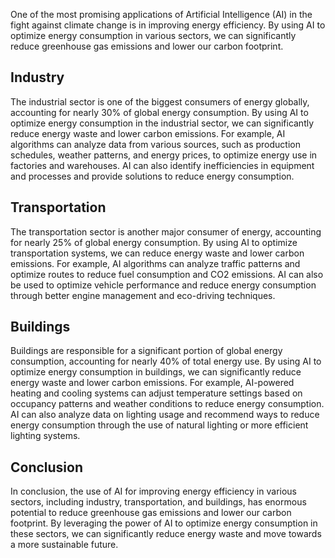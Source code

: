 
One of the most promising applications of Artificial Intelligence (AI) in the fight against climate change is in improving energy efficiency. By using AI to optimize energy consumption in various sectors, we can significantly reduce greenhouse gas emissions and lower our carbon footprint.

Industry
--------

The industrial sector is one of the biggest consumers of energy globally, accounting for nearly 30% of global energy consumption. By using AI to optimize energy consumption in the industrial sector, we can significantly reduce energy waste and lower carbon emissions. For example, AI algorithms can analyze data from various sources, such as production schedules, weather patterns, and energy prices, to optimize energy use in factories and warehouses. AI can also identify inefficiencies in equipment and processes and provide solutions to reduce energy consumption.

Transportation
--------------

The transportation sector is another major consumer of energy, accounting for nearly 25% of global energy consumption. By using AI to optimize transportation systems, we can reduce energy waste and lower carbon emissions. For example, AI algorithms can analyze traffic patterns and optimize routes to reduce fuel consumption and CO2 emissions. AI can also be used to optimize vehicle performance and reduce energy consumption through better engine management and eco-driving techniques.

Buildings
---------

Buildings are responsible for a significant portion of global energy consumption, accounting for nearly 40% of total energy use. By using AI to optimize energy consumption in buildings, we can significantly reduce energy waste and lower carbon emissions. For example, AI-powered heating and cooling systems can adjust temperature settings based on occupancy patterns and weather conditions to reduce energy consumption. AI can also analyze data on lighting usage and recommend ways to reduce energy consumption through the use of natural lighting or more efficient lighting systems.

Conclusion
----------

In conclusion, the use of AI for improving energy efficiency in various sectors, including industry, transportation, and buildings, has enormous potential to reduce greenhouse gas emissions and lower our carbon footprint. By leveraging the power of AI to optimize energy consumption in these sectors, we can significantly reduce energy waste and move towards a more sustainable future.

